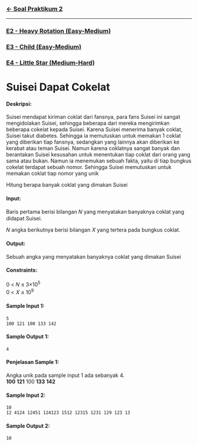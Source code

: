 ### [← Soal Praktikum 2](../../README.md)
<hr />

### [E2 - Heavy Rotation (Easy-Medium)](../prob-E2/README.md)
### [E3 - Child (Easy-Medium)](../prob-E3/README.md)
### [E4 - Little Star (Medium-Hard)](../prob-E4/README.md)
# Suisei Dapat Cokelat

#### Deskripsi: 
Suisei mendapat kiriman coklat dari fansnya, para fans Suisei ini sangat mengidolakan Suisei, sehingga beberapa dari mereka mengirimkan beberapa cokelat kepada Suisei. Karena Suisei menerima banyak coklat, Suisei takut diabetes. Sehingga ia memutuskan untuk memakan 1 coklat yang diberikan tiap fansnya, sedangkan yang lainnya akan diberikan ke kerabat atau teman Suisei. Namun karena coklatnya sangat banyak dan berantakan Suisei kesusahan untuk menentukan tiap coklat dari orang yang sama atau bukan. Namun ia menemukan sebuah fakta, yaitu di tiap bungkus cokelat terdapat sebuah nomor. Sehingga Suisei memutuskan untuk memakan coklat tiap
nomor yang unik

Hitung berapa banyak coklat yang dimakan Suisei

#### Input:
Baris pertama berisi bilangan 𝑁 yang menyatakan banyaknya coklat yang didapat Suisei.

𝑁 angka berikutnya berisi bilangan 𝑋 yang tertera pada bungkus coklat.

#### Output:
Sebuah angka yang menyatakan banyaknya coklat yang dimakan Suisei

#### Constraints:
0 < 𝑁 ≤ 3×10<sup>5</sup> <br>
0 < 𝑋 ≤ 10<sup>9</sup>

#### Sample Input 1:
```
5
100 121 100 133 142
```

#### Sample Output 1:
```
4
```

#### Penjelasan Sample 1:
Angka unik pada sample input 1 ada sebanyak 4.<br>
**100** **121** 100 **133** **142**

#### Sample Input 2:
```
10
12 4124 12451 124123 1512 12315 1231 129 123 13
```

#### Sample Output 2:
```
10
```
